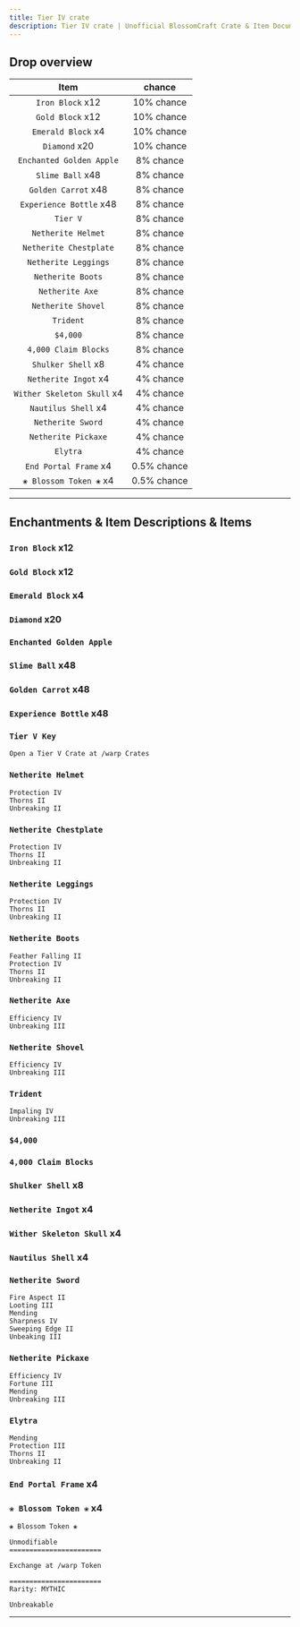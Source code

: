 ```yaml
---
title: Tier IV crate
description: Tier IV crate | Unofficial BlossomCraft Crate & Item Documentation
---
```


## Drop overview

|          Item          |   chance  |
|:----------------------:|:---------:|
|   `Iron Block` x12   | 10% chance |
|  `Gold Block` x12    | 10% chance |
|    `Emerald Block` x4  | 10% chance |
|    `Diamond` x20   | 10% chance |
| `Enchanted Golden Apple`   | 8% chance |
|   `Slime Ball` x48  | 8% chance |
|     `Golden Carrot` x48     | 8% chance |
|   `Experience Bottle` x48   | 8% chance |
|    `Tier V`    | 8% chance |
|    `Netherite Helmet`    | 8% chance |
|     `Netherite Chestplate`     | 8% chance |
| `Netherite Leggings` | 8% chance |
|   `Netherite Boots`   | 8% chance |
|    `Netherite Axe`   | 8% chance |
|     `Netherite Shovel`   | 8% chance |
| `Trident` | 8% chance |
|       `$4,000`      | 8% chance |
|    `4,000 Claim Blocks`   | 8% chance |
| `Shulker Shell` x8 | 4% chance |
|  `Netherite Ingot` x4  | 4% chance |
|      `Wither Skeleton Skull` x4   | 4% chance |
|   `Nautilus Shell` x4   | 4% chance |
|  `Netherite Sword`  | 4% chance |
|    `Netherite Pickaxe`   | 4% chance |
|    `Elytra`   | 4% chance |
|    `End Portal Frame` x4   | 0.5% chance |
|    `❀ Blossom Token ❀` x4   | 0.5% chance |

----

## Enchantments & Item Descriptions & Items

### `Iron Block` x12

### `Gold Block` x12

### `Emerald Block` x4

### `Diamond` x20

### `Enchanted Golden Apple`

### `Slime Ball` x48

### `Golden Carrot` x48

### `Experience Bottle` x48

### `Tier V Key`

```
Open a Tier V Crate at /warp Crates
```

### `Netherite Helmet`

```
Protection IV
Thorns II
Unbreaking II
```

### `Netherite Chestplate`

```
Protection IV
Thorns II
Unbreaking II
```

### `Netherite Leggings`

```
Protection IV
Thorns II
Unbreaking II
```

### `Netherite Boots`

```
Feather Falling II
Protection IV
Thorns II
Unbreaking II
```

### `Netherite Axe`

```
Efficiency IV
Unbreaking III
```

### `Netherite Shovel`

```
Efficiency IV
Unbreaking III
```

### `Trident`

```
Impaling IV
Unbreaking III
```

### `$4,000`

### `4,000 Claim Blocks`

### `Shulker Shell` x8

### `Netherite Ingot` x4

### `Wither Skeleton Skull` x4

### `Nautilus Shell` x4

### `Netherite Sword`

```
Fire Aspect II
Looting III
Mending
Sharpness IV
Sweeping Edge II
Unbeaking III
```

### `Netherite Pickaxe`

```
Efficiency IV
Fortune III
Mending
Unbreaking III
```

### `Elytra`

```
Mending
Protection III
Thorns II
Unbreaking II
```

### `End Portal Frame` x4

### `❀ Blossom Token ❀` x4

```
❀ Blossom Token ❀

Unmodifiable
=======================

Exchange at /warp Token

=======================
Rarity: MYTHIC

Unbreakable
```

----